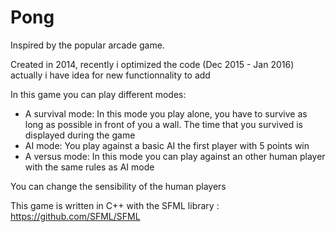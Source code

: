 Pong
====
Inspired by the popular arcade game.

Created in 2014, recently i optimized the code (Dec 2015 - Jan 2016) actually i have idea for new
functionnality to add 

In this game you can play different modes: 
- A survival mode: In this mode you play alone, you have to survive as long as possible in front of you a wall. The time that you survived is displayed during the game
- AI mode: You play against a basic AI the first player with 5 points win
- A versus mode: In this mode you can play against an other human player with the same rules as AI mode

You can change the sensibility of the human players

This game is written in C++ with the SFML library : https://github.com/SFML/SFML
